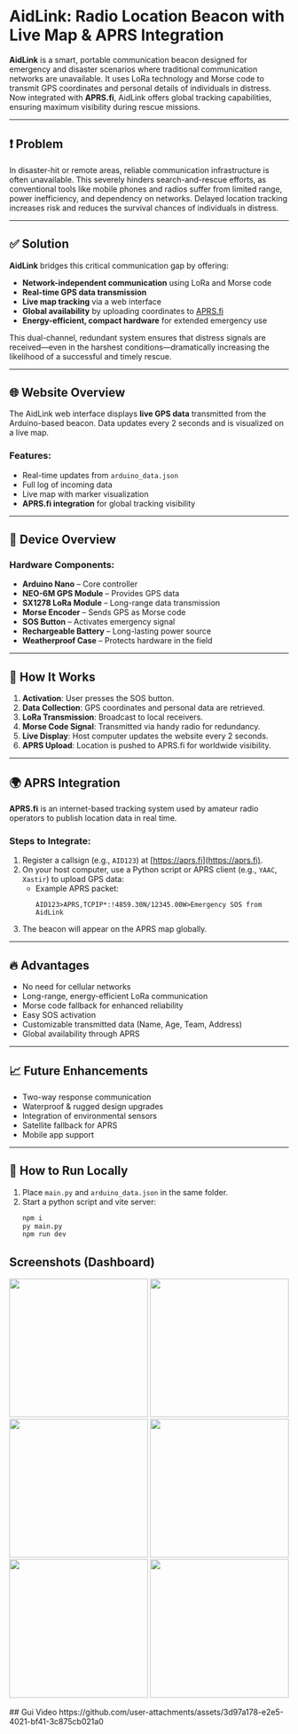 # AidLink: Radio Location Beacon with Live Map & APRS Integration

**AidLink** is a smart, portable communication beacon designed for emergency and disaster scenarios where traditional communication networks are unavailable. It uses LoRa technology and Morse code to transmit GPS coordinates and personal details of individuals in distress. Now integrated with **APRS.fi**, AidLink offers global tracking capabilities, ensuring maximum visibility during rescue missions.

---

## ❗ Problem

In disaster-hit or remote areas, reliable communication infrastructure is often unavailable. This severely hinders search-and-rescue efforts, as conventional tools like mobile phones and radios suffer from limited range, power inefficiency, and dependency on networks. Delayed location tracking increases risk and reduces the survival chances of individuals in distress.

---

## ✅ Solution

**AidLink** bridges this critical communication gap by offering:
- **Network-independent communication** using LoRa and Morse code
- **Real-time GPS data transmission**
- **Live map tracking** via a web interface
- **Global availability** by uploading coordinates to [APRS.fi](https://aprs.fi)
- **Energy-efficient, compact hardware** for extended emergency use

This dual-channel, redundant system ensures that distress signals are received—even in the harshest conditions—dramatically increasing the likelihood of a successful and timely rescue.

---

## 🌐 Website Overview

The AidLink web interface displays **live GPS data** transmitted from the Arduino-based beacon. Data updates every 2 seconds and is visualized on a live map.

### Features:
- Real-time updates from `arduino_data.json`
- Full log of incoming data
- Live map with marker visualization
- **APRS.fi integration** for global tracking visibility

---

## 📡 Device Overview

### Hardware Components:
- **Arduino Nano** – Core controller
- **NEO-6M GPS Module** – Provides GPS data
- **SX1278 LoRa Module** – Long-range data transmission
- **Morse Encoder** – Sends GPS as Morse code
- **SOS Button** – Activates emergency signal
- **Rechargeable Battery** – Long-lasting power source
- **Weatherproof Case** – Protects hardware in the field

---

## 🧠 How It Works

1. **Activation**: User presses the SOS button.
2. **Data Collection**: GPS coordinates and personal data are retrieved.
3. **LoRa Transmission**: Broadcast to local receivers.
4. **Morse Code Signal**: Transmitted via handy radio for redundancy.
5. **Live Display**: Host computer updates the website every 2 seconds.
6. **APRS Upload**: Location is pushed to APRS.fi for worldwide visibility.

---

## 🌍 APRS Integration

**APRS.fi** is an internet-based tracking system used by amateur radio operators to publish location data in real time.

### Steps to Integrate:
1. Register a callsign (e.g., `AID123`) at [https://aprs.fi](https://aprs.fi).
2. On your host computer, use a Python script or APRS client (e.g., `YAAC`, `Xastir`) to upload GPS data:
   - Example APRS packet:
     ```
     AID123>APRS,TCPIP*:!4859.30N/12345.00W>Emergency SOS from AidLink
     ```
3. The beacon will appear on the APRS map globally.

---

## 🔥 Advantages

- No need for cellular networks
- Long-range, energy-efficient LoRa communication
- Morse code fallback for enhanced reliability
- Easy SOS activation
- Customizable transmitted data (Name, Age, Team, Address)
- Global availability through APRS

---

## 📈 Future Enhancements

- Two-way response communication
- Waterproof & rugged design upgrades
- Integration of environmental sensors
- Satellite fallback for APRS
- Mobile app support

---


## 🧪 How to Run Locally

1. Place `main.py` and `arduino_data.json` in the same folder.
2. Start a python script and vite server:
   ```bash
   npm i 
   py main.py
   npm run dev


## Screenshots (Dashboard)
<p float="left">
  <img src="https://github.com/user-attachments/assets/7b66cd8a-3c7c-41ca-960f-5a9b47e59558" width="250" />
  <img src="https://github.com/user-attachments/assets/a8688906-9d3d-415b-8faa-5511233eada7" width="250" />
  <img src="https://github.com/user-attachments/assets/7f53f7b4-4303-41bc-b77b-a7f7def3a3a5" width="250" />
  <img src="https://github.com/user-attachments/assets/4fdaf5b0-61e9-4410-aae2-171eafeee35c" width="250" />
  <img src="https://github.com/user-attachments/assets/02bc2833-00b3-4607-8668-0d147cb7affa" width="250" />
  <img src="https://github.com/user-attachments/assets/5e85fa98-e548-487b-92ca-d1c66abf16a3" width="250" />
</p>
## Gui Video 
   https://github.com/user-attachments/assets/3d97a178-e2e5-4021-bf41-3c875cb021a0



